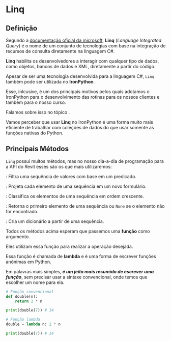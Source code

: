 # Linq

## Definição

Segundo a [documentação oficial da microsoft](https://learn.microsoft.com/en-us/dotnet/csharp/linq/), 
**Linq** (_Language Integrated Query_) é o nome de um conjunto de tecnologias com base na integração de 
recursos de consulta diretamente na linguagem C#. 

**Linq** habilita os desenvolvedores a interagir com qualquer tipo de dados, como objetos, bancos de dados e XML, 
diretamente a partir do código.

<note>
	Apesar de ser uma tecnologia desenvolvida para a linguagem C#, <code>Linq</code> 
	também pode ser utilizada no <b>IronPython</b>.
</note>

Esse, inlcusive, é um dos principais motivos pelos quais adotamos o IronPython para o desenvolvimento das rotinas 
para os nossos clientes e também para o nosso curso.

Falamos sobre isso no tópico [](CPython-x-IronPython.md).

Vamos perceber que usar **Linq** no IronPython é uma forma muito mais eficiente de trabalhar com coleções de dados do que
usar somente as funções nativas do Python.

## Principais Métodos

`Linq` possui muitos métodos, mas no nosso dia-a-dia de programação para a API do Revit esses são os que mais utilizaremos:

**[](Where.md)** 
: Filtra uma sequência de valores com base em um predicado.

**[](Select.md)**
: Projeta cada elemento de uma sequência em um novo formulário.

**[](OrderBy.md)**
: Classifica os elementos de uma sequência em ordem crescente.

**[](FirstOrDefault.md)**
: Retorna o primeiro elemento de uma sequência ou `None` se o elemento não for encontrado.

**[](ToDictionary.md)**
: Cria um dicionário a partir de uma sequência.

<warning>
	<p>Todos os métodos acima esperam que passemos uma <b>função</b> como argumento.</p>
	<p>Eles utilizam essa função para realizar a operação desejada.</p>
</warning>

<note>
	<p>Essa função é chamada de <b>lambda</b> e é uma forma de escrever funções anônimas em Python.</p>
	<p>
		Em palavras mais simples, <i><b>é um jeito mais resumido de escrever uma função</b></i>, 
		sem precisar usar a sintaxe convencional, onde temos que escolher um nome para ela.
	</p>
</note>

```python
# Função convencional
def double(n):
    return 2 * n

print(double(7)) # 14
```

```python
# Função lambda
double = lambda n: 2 * n

print(double(7)) # 14
```